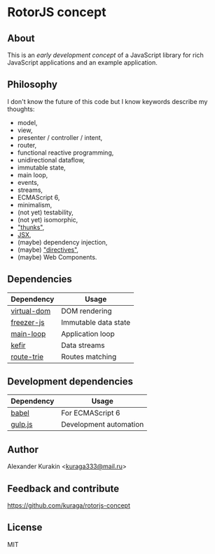 # RotorJS concept

## About

This is an *early development concept* of a JavaScript library for rich JavaScript applications and an example application.

## Philosophy

I don't know the future of this code but I know keywords describe my thoughts:

* model,
* view,
* presenter / controller / intent,
* router,
* functional reactive programming,
* unidirectional dataflow,
* immutable state,
* main loop,
* events,
* streams,
* ECMAScript 6,
* minimalism,
* (not yet) testability,
* (not yet) isomorphic,
* ["thunks"](https://github.com/Raynos/vdom-thunk),
* [JSX](https://github.com/alexmingoia/jsx-transform),
* (maybe) dependency injection,
* (maybe) ["directives"](http://wix.github.io/react-templates),
* (maybe) Web Components.

## Dependencies

Dependency | Usage
---------- | -----
[virtual-dom](https://github.com/Matt-Esch/virtual-dom) | DOM rendering
[freezer-js](https://github.com/arqex/freezer) | Immutable data state
[main-loop](https://github.com/Raynos/main-loop) | Application loop
[kefir](http://pozadi.github.io/kefir) | Data streams
[route-trie](https://github.com/zensh/route-trie) | Routes matching

## Development dependencies

Dependency | Usage
---------- | -----
[babel](https://babeljs.io) | For ECMAScript 6
[gulp.js](http://gulpjs.com) | Development automation

## Author

Alexander Kurakin <<kuraga333@mail.ru>>

## Feedback and contribute

<https://github.com/kuraga/rotorjs-concept>

## License

MIT
